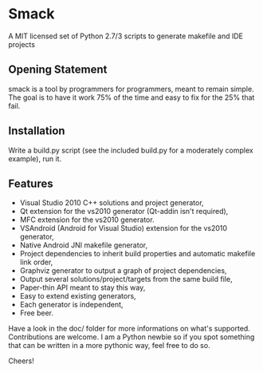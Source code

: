 Smack
=====

A MIT licensed set of Python 2.7/3 scripts to generate makefile and IDE projects

Opening Statement
-----------------

smack is a tool by programmers for programmers, meant to remain simple.
The goal is to have it work 75% of the time and easy to fix for the 25% that fail.

Installation
------------

Write a build.py script (see the included build.py for a moderately complex example), run it.

Features
--------

* Visual Studio 2010 C++ solutions and project generator,
* Qt extension for the vs2010 generator (Qt-addin isn't required),
* MFC extension for the vs2010 generator.
* VSAndroid (Android for Visual Studio) extension for the vs2010 generator,
* Native Android JNI makefile generator,
* Project dependencies to inherit build properties and automatic makefile link order,
* Graphviz generator to output a graph of project dependencies,
* Output several solutions/project/targets from the same build file,
* Paper-thin API meant to stay this way,
* Easy to extend existing generators,
* Each generator is independent,
* Free beer.

Have a look in the doc/ folder for more informations on what's supported. Contributions are welcome.
I am a Python newbie so if you spot something that can be written in a more pythonic way, feel free to do so.

Cheers!
